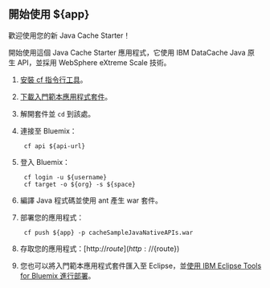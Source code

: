 開始使用 ${app}
-----------------------------------
歡迎使用您的新 Java Cache Starter！
               
開始使用這個 Java Cache Starter 應用程式，它使用 IBM DataCache Java 原生 API，並採用 WebSphere eXtreme Scale 技術。

1. [安裝 cf 指令行工具](${doc-url}/#starters/BuildingWeb.html#install_cf)。
2. [下載入門範本應用程式套件](${ace-url}/rest/apps/${app-guid}/starter-download)。
3. 解開套件並 `cd` 到該處。
4. 連接至 Bluemix：

		cf api ${api-url}

5. 登入 Bluemix：

		cf login -u ${username}
		cf target -o ${org} -s ${space}
		
6. 編譯 Java 程式碼並使用 ant 產生 war 套件。
7. 部署您的應用程式：

		cf push ${app} -p cacheSampleJavaNativeAPIs.war


8. 存取您的應用程式：[http://${route}](http://${route})
9. 您也可以將入門範本應用程式套件匯入至 Eclipse，並[使用 IBM Eclipse Tools for Bluemix 進行部署](${doc-url}/#manageapps/eclipsetools.html#eclipsetools)。
